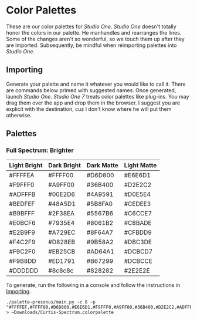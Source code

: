 # Color Palettes
These are our color palettes for *Studio One*. *Studio One* doesn't totally honor the colors in our palette. He manhandles and rearranges the lines. Some of the changes aren't so wonderful, so we touch them up after they are imported. Subsequently, be mindful when reimporting palettes into *Studio One*.

## Importing
Generate your palette and name it whatever you would like to call it. There are commands below primed with suggested names. Once generated, launch *Studio One*. *Studio One 7* treats color palettes like plug-ins. You may drag them over the app and drop them in the browser. I suggest you are explicit with the destination, cuz I don't know where he will put them otherwise.

## Palettes

### Full Spectrum: Brighter
| Light Bright | Dark Bright | Dark Matte | Light Matte |
|------------|----------|------------|----------|
| #FFFFEA | #FFFF00 | #D6D800 | #E6E6D1 |
| #F9FFF0 | #A9FF00 | #36B400 | #D2E2C2 |
| #ADFFFB | #00E2D6 | #4A9591 | #D0E5E4 |
| #BEDFEF | #48A5D1 | #5B8FA0 | #CEDEE3 |
| #B9BFFF | #2F38EA | #5567B6 | #C6CCE7 |
| #E0BCF6 | #7935E4 | #8061B2 | #C8BADE |
| #E2B9F9 | #A729EC | #8F64A7 | #CFBDD9 |
| #F4C2F9 | #D828EB | #9B58A2 | #DBC3DE |
| #F9C2F0 | #EB25CB | #AD64A1 | #DCBCD7 |
| #F9B8DD | #ED1791 | #B67299 | #DCBCCE |
| #DDDDDD | #8c8c8c | #828282 | #2E2E2E |


To generate, run the following in a console and follow the instructions in [Importing](#importing).
```
./palette-presonus/main.py -c 8 -p "#FFFFEF,#FFFF00,#D6D800,#E6E6D1,#F9FFF0,#A9FF00,#36B400,#D2E2C2,#ADFFFB,#00E2D6,#4A9591,#D0E5E4,#BEDFEF,#48A5D1,#5B8FA0,#CEDEE3,#B9BFFF,#2F38EA,#5567B6,#C6CCE7,#E0BCF6,#7935E4,#8061B2,#C8BADE,#E2B9F9,#A729EC,#8F64A7,#CFBDD9,#F4C2F9,#D828EB,#9B58A2,#DBC3DE,#F9C2F0,#EB25CB,#AD64A1,#DCBCD7,#F9B8DD,#ED1791,#B67299,#DCBCCE,#DDDDDD,#8c8c8c,#828282,#2E2E2E" > ~Downloads/Curtis-Spectrum.colorpalette
```
